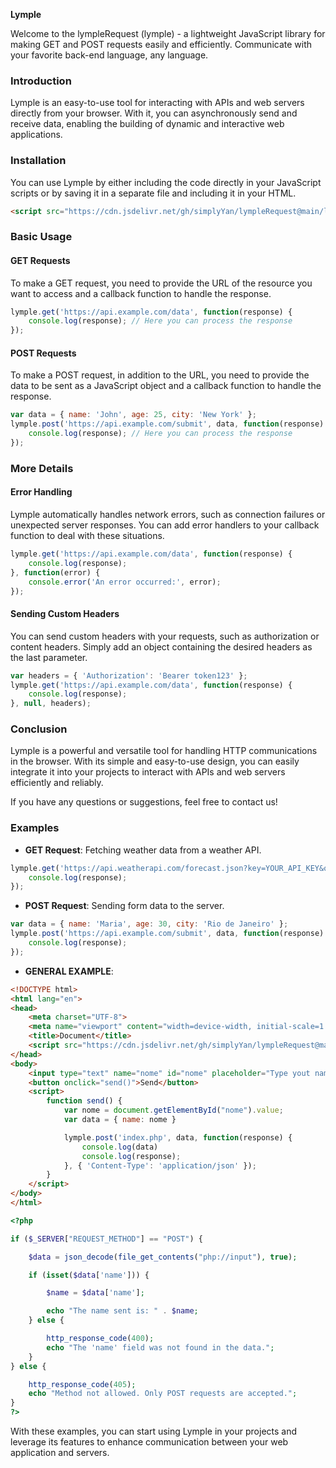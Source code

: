 **Lymple**

Welcome to the lympleRequest (lymple) - a lightweight JavaScript library for making GET and POST requests easily and efficiently. Communicate with your favorite back-end language, any language.

### Introduction

Lymple is an easy-to-use tool for interacting with APIs and web servers directly from your browser. With it, you can asynchronously send and receive data, enabling the building of dynamic and interactive web applications.

### Installation

You can use Lymple by either including the code directly in your JavaScript scripts or by saving it in a separate file and including it in your HTML.

```html
<script src="https://cdn.jsdelivr.net/gh/simplyYan/lympleRequest@main/lymple.js"></script>
```

### Basic Usage

#### GET Requests

To make a GET request, you need to provide the URL of the resource you want to access and a callback function to handle the response.

```javascript
lymple.get('https://api.example.com/data', function(response) {
    console.log(response); // Here you can process the response
});
```

#### POST Requests

To make a POST request, in addition to the URL, you need to provide the data to be sent as a JavaScript object and a callback function to handle the response.

```javascript
var data = { name: 'John', age: 25, city: 'New York' };
lymple.post('https://api.example.com/submit', data, function(response) {
    console.log(response); // Here you can process the response
});
```

### More Details

#### Error Handling

Lymple automatically handles network errors, such as connection failures or unexpected server responses. You can add error handlers to your callback function to deal with these situations.

```javascript
lymple.get('https://api.example.com/data', function(response) {
    console.log(response);
}, function(error) {
    console.error('An error occurred:', error);
});
```

#### Sending Custom Headers

You can send custom headers with your requests, such as authorization or content headers. Simply add an object containing the desired headers as the last parameter.

```javascript
var headers = { 'Authorization': 'Bearer token123' };
lymple.get('https://api.example.com/data', function(response) {
    console.log(response);
}, null, headers);
```

### Conclusion

Lymple is a powerful and versatile tool for handling HTTP communications in the browser. With its simple and easy-to-use design, you can easily integrate it into your projects to interact with APIs and web servers efficiently and reliably.

If you have any questions or suggestions, feel free to contact us!

### Examples

- **GET Request**: Fetching weather data from a weather API.

```javascript
lymple.get('https://api.weatherapi.com/forecast.json?key=YOUR_API_KEY&q=London', function(response) {
    console.log(response);
});
```

- **POST Request**: Sending form data to the server.

```javascript
var data = { name: 'Maria', age: 30, city: 'Rio de Janeiro' };
lymple.post('https://api.example.com/submit', data, function(response) {
    console.log(response);
});
```

- **GENERAL EXAMPLE**:
```html
<!DOCTYPE html>
<html lang="en">
<head>
    <meta charset="UTF-8">
    <meta name="viewport" content="width=device-width, initial-scale=1.0">
    <title>Document</title>
    <script src="https://cdn.jsdelivr.net/gh/simplyYan/lympleRequest@main/lymple.js"></script>
</head>
<body>
    <input type="text" name="nome" id="nome" placeholder="Type yout name">
    <button onclick="send()">Send</button>
    <script>
        function send() {
            var nome = document.getElementById("nome").value;
            var data = { name: nome }

            lymple.post('index.php', data, function(response) {
                console.log(data)
                console.log(response);
            }, { 'Content-Type': 'application/json' });
        }
    </script>
</body>
</html>
```
```php
<?php

if ($_SERVER["REQUEST_METHOD"] == "POST") {

    $data = json_decode(file_get_contents("php://input"), true);

    if (isset($data['name'])) {

        $name = $data['name'];

        echo "The name sent is: " . $name;
    } else {

        http_response_code(400);
        echo "The 'name' field was not found in the data.";
    }
} else {

    http_response_code(405);
    echo "Method not allowed. Only POST requests are accepted.";
}
?>
```

With these examples, you can start using Lymple in your projects and leverage its features to enhance communication between your web application and servers.
